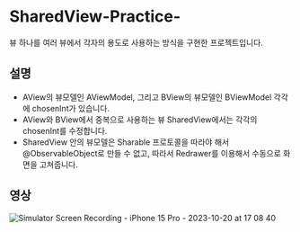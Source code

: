# SharedView-Practice-
뷰 하나를 여러 뷰에서 각자의 용도로 사용하는 방식을 구현한 프로젝트입니다.
## 설명
- AView의 뷰모델인 AViewModel, 그리고 BView의 뷰모델인 BViewModel 각각에 chosenInt가 있습니다.
- AView와 BView에서 중복으로 사용하는 뷰 SharedView에서는 각각의 chosenInt를 수정합니다.
- SharedView 안의 뷰모델은 Sharable 프로토콜을 따라야 해서 @ObservableObject로 만들 수 없고, 따라서 Redrawer를 이용해서 수동으로 화면을 고쳐줍니다.
## 영상
![Simulator Screen Recording - iPhone 15 Pro - 2023-10-20 at 17 08 40](https://github.com/oliver-or-not/SharedView-Practice-/assets/107789649/07ccaea8-ea8f-449c-9bb0-68e6921480fe)

